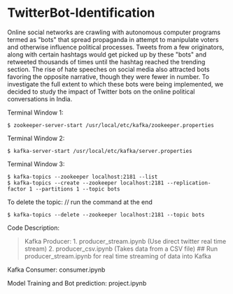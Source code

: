 # TwitterBot-Identification

Online social networks are crawling with autonomous computer programs termed as "bots" that spread propaganda in attempt to manipulate voters and otherwise influence political processes. Tweets from a few originators, along with certain hashtags would get picked up by these "bots" and retweeted thousands of times until the hashtag reached the trending section. The rise of hate speeches on social media also attracted bots favoring the opposite narrative, though they were fewer in number. To investigate the full extent to which these bots were being implemented, we decided to study the impact of Twitter bots on the online political conversations in India.

Terminal Window 1:
```
$ zookeeper-server-start /usr/local/etc/kafka/zookeeper.properties
```

Terminal Window 2:
```
$ kafka-server-start /usr/local/etc/kafka/server.properties
```

Terminal Window 3:
```
$ kafka-topics --zookeeper localhost:2181 --list 
$ kafka-topics --create --zookeeper localhost:2181 --replication-factor 1 --partitions 1 --topic bots
```

To delete the topic:
// run the command at the end
```
$ kafka-topics --delete --zookeeper localhost:2181 --topic bots
```

Code Description:

> Kafka Producer:
	1. producer_stream.ipynb (Use direct twitter real time stream)
	2. producer_csv.ipynb  (Takes data from a CSV file)
	##	Run producer_stream.ipynb for real time streaming of data into Kafka

Kafka Consumer:	
	consumer.ipynb

Model Training and Bot prediction:
	project.ipynb	

